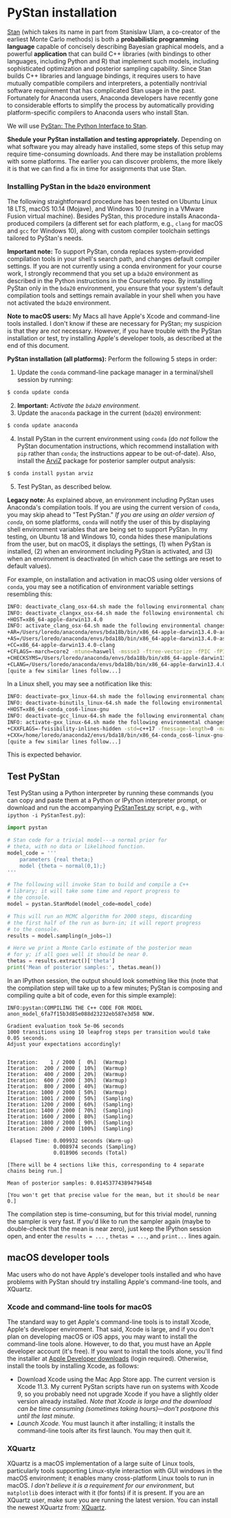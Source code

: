 # PyStan installation

[Stan](http://mc-stan.org/) (which takes its name in part from Stanislaw Ulam, a co-creator of the earliest Monte Carlo methods) is both a **probabilistic programming language** capable of concisely describing Bayesian graphical models, and a powerful **application** that can build C++ libraries (with bindings to other languages, including Python and R) that implement such models, including sophisticated optimization and posterior sampling capability. Since Stan builds C++ libraries and language bindings, it requires users to have mutually compatible compilers and interpreters, a potentially nontrivial software requirement that has complicated Stan usage in the past. Fortunately for Anaconda users, Anaconda developers have recently gone to considerable efforts to simplify the process by automatically providing platform-specific compilers to Anaconda users who install Stan.

We will use [PyStan: The Python Interface to Stan](https://pystan.readthedocs.io/en/latest/).

**Shedule your PyStan installation and testing appropriately.**  Depending on what software you may already have installed, some steps of this setup may require time-consuming downloads. And there may be installation problems with some platforms. The earlier you can discover problems, the more likely it is that we can find a fix in time for assignments that use Stan.

### Installing PyStan in the `bda20` environment

The following straightforward procedure has been tested on Ubuntu Linux 18 LTS, macOS 10.14 (Mojave), and Windows 10 (running in a VMware Fusion virtual machine). Besides PyStan, this procedure installs Anaconda-produced compilers (a different set for each platform, e.g., `clang` for macOS and `gcc` for Windows 10), along with custom compiler toolchain settings tailored to PyStan's needs.

**Important note:** To support PyStan, conda replaces system-provided compilation tools in your shell's search path, and changes default compiler settings. If you are not currently using a conda environment for your course work, I strongly recommend that you set up a `bda20` environment as described in the  Python instructions in the CourseInfo repo. By installing PyStan only in the `bda20` environment, you ensure that your system's default compilation tools and settings remain available in your shell when you have not activated the `bda20` environment.

**Note to macOS users:** My Macs all have Apple's Xcode and command-line tools installed. I don't know if these are necessary for PyStan; my suspicion is that they are *not* necessary. However, if you have trouble with the PyStan installation or test, try installing Apple's developer tools, as described at the end of this document.

**PyStan installation (all platforms):** Perform the following 5 steps in order:

1. Update the `conda` command-line package manager in a terminal/shell session by running:

```bash
$ conda update conda
```
2. **Important:** *Activate the `bda20` environment.*
3. Update the `anaconda` package in the current (`bda20`) environment:
```bash
$ conda update anaconda
```
4. Install PyStan in the current environment using `conda` (do *not* follow the PyStan documentation instructions, which recommend installation with `pip` rather than `conda`; the instructions appear to be out-of-date). Also, install the [ArviZ](https://arviz-devs.github.io/arviz/index.html) package for posterior sampler output analysis:
```bash
$ conda install pystan arviz
```
5. Test PyStan, as described below.



**Legacy note:** As explained above, an environment including PyStan uses Anaconda's compilation tools. If you are using the current version of `conda`, you may skip ahead to "Test PyStan." *If you are using an older version of `conda`*, on some platforms, `conda` will notify the user of this by displaying shell environment variables that are being set to support PyStan. In my testing, on Ubuntu 18 and Windows 10, conda hides these manipulations from the user, but on macOS, it displays the settings, (1) when PyStan is installed, (2) when an environment including PyStan is activated, and (3) when an environment is deactivated (in which case the settings are reset to default values).

For example, on installation and activation in macOS using older versions of `conda`, you may see a notification of environment variable settings resembling this:

```bash
INFO: deactivate_clang_osx-64.sh made the following environmental changes:
INFO: deactivate_clangxx_osx-64.sh made the following environmental changes:
+HOST=x86_64-apple-darwin13.4.0
INFO: activate_clang_osx-64.sh made the following environmental changes:
+AR=/Users/loredo/anaconda/envs/bda18b/bin/x86_64-apple-darwin13.4.0-ar
+AS=/Users/loredo/anaconda/envs/bda18b/bin/x86_64-apple-darwin13.4.0-as
+CC=x86_64-apple-darwin13.4.0-clang
+CFLAGS=-march=core2 -mtune=haswell -mssse3 -ftree-vectorize -fPIC -fPIE -fstack-protector-strong -O2 -pipe
+CHECKSYMS=/Users/loredo/anaconda/envs/bda18b/bin/x86_64-apple-darwin13.4.0-checksyms
+CLANG=/Users/loredo/anaconda/envs/bda18b/bin/x86_64-apple-darwin13.4.0-clang
[quite a few similar lines follow...]
```

In a Linux shell, you may see a notification like this:

```bash
INFO: deactivate-gxx_linux-64.sh made the following environmental changes:
INFO: deactivate-binutils_linux-64.sh made the following environmental changes:
+HOST=x86_64-conda_cos6-linux-gnu
INFO: deactivate-gcc_linux-64.sh made the following environmental changes:
INFO: activate-gxx_linux-64.sh made the following environmental changes:
+CXXFLAGS=-fvisibility-inlines-hidden -std=c++17 -fmessage-length=0 -march=nocona -mtune=haswell -ftree-vectorize -fPIC -fstack-protector-strong -fno-plt -O2 -pipe
+CXX=/home/loredo/anaconda2/envs/bda18/bin/x86_64-conda_cos6-linux-gnu-c++
[quite a few similar lines follow...]
```

This is expected behavior.



## Test PyStan

Test PyStan using a Python interpreter by running these commands (you can copy and paste them at a Python or IPython interpreter prompt, or download and run the accompanying [PyStanTest.py](PyStanTest.py) script, e.g., with `ipython -i PyStanTest.py`):

```python
import pystan

# Stan code for a trivial model---a normal prior for
# theta, with no data or likelihood function.
model_code = '''
    parameters {real theta;}
    model {theta ~ normal(0,1);}
'''

# The following will invoke Stan to build and compile a C++
# library; it will take some time and report progress to
# the console.
model = pystan.StanModel(model_code=model_code)

# This will run an MCMC algorithm for 2000 steps, discarding
# the first half of the run as burn-in; it will report progress
# to the console.
results = model.sampling(n_jobs=1)

# Here we print a Monte Carlo estimate of the posterior mean
# for y; if all goes well it should be near 0.
thetas = results.extract()['theta']
print('Mean of posterior samples:', thetas.mean())
```

In an IPython session, the output should look something like this (note that the compilation step will take up to a few minutes; PyStan is composing and compiling quite a bit of code, even for this simple example):
```
INFO:pystan:COMPILING THE C++ CODE FOR MODEL anon_model_6fa7f15b3d85e088d23232eb587e3d58 NOW.

Gradient evaluation took 5e-06 seconds
1000 transitions using 10 leapfrog steps per transition would take 0.05 seconds.
Adjust your expectations accordingly!


Iteration:    1 / 2000 [  0%]  (Warmup)
Iteration:  200 / 2000 [ 10%]  (Warmup)
Iteration:  400 / 2000 [ 20%]  (Warmup)
Iteration:  600 / 2000 [ 30%]  (Warmup)
Iteration:  800 / 2000 [ 40%]  (Warmup)
Iteration: 1000 / 2000 [ 50%]  (Warmup)
Iteration: 1001 / 2000 [ 50%]  (Sampling)
Iteration: 1200 / 2000 [ 60%]  (Sampling)
Iteration: 1400 / 2000 [ 70%]  (Sampling)
Iteration: 1600 / 2000 [ 80%]  (Sampling)
Iteration: 1800 / 2000 [ 90%]  (Sampling)
Iteration: 2000 / 2000 [100%]  (Sampling)

 Elapsed Time: 0.009932 seconds (Warm-up)
               0.008974 seconds (Sampling)
               0.018906 seconds (Total)

[There will be 4 sections like this, corresponding to 4 separate chains being run.]

Mean of posterior samples: 0.014537743894794548

[You won't get that precise value for the mean, but it should be near 0.]
```

The compilation step is time-consuming, but for this trivial model, running the sampler is very fast. If you'd like to run the sampler again (maybe to double-check that the mean is near zero), just keep the IPython session open, and enter the `results = ...` , `thetas = ...`, and `print...` lines again.

## macOS developer tools

Mac users who do not have Apple's developer tools installed and who have problems with PyStan should try installing Apple's command-line tools, and XQuartz.

### Xcode and command-line tools for macOS

The standard way to get Apple's command-line tools is to install Xcode, Apple's developer enviroment. That said, Xcode is large, and if you don't plan on developing macOS or iOS apps, you may want to install the command-line tools alone. However, to do that, you must have an Apple developer account (it's free). If you want to install the tools alone, you'll find the installer at [Apple Developer downloads](https://developer.apple.com/download/more/) (login required). Otherwise, install the tools by installing Xcode, as follows:

- Download Xcode using the Mac App Store app.  The current version is Xcode 11.3.  My current PyStan scripts have run on systems with Xcode 9, so you probably need not upgrade Xcode if you have a slightly older version already installed.  *Note that Xcode is large and the download can be time consuming (sometimes taking hours)—don't postpone this until the last minute.*
- *Launch Xcode.*  You must launch it after installing; it installs the command-line tools after its first launch. You may then quit it.

### XQuartz

XQuartz is a macOS implementation of a large suite of Linux tools, particularly tools supporting Linux-style interaction with GUI windows in the macOS environment; it enables many cross-platform Linux tools to run in macOS. *I don't believe it is a requirement for our environment*, but `matplotlib` does interact with it (for fonts) if it is present. If you are an XQuartz user, make sure you are running the latest version. You can install the newest XQuartz from: [XQuartz](https://www.xquartz.org/).

